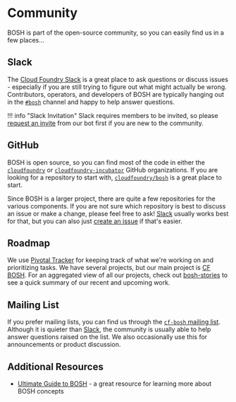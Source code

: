 # Community

BOSH is part of the open-source community, so you can easily find us in a few places...


## Slack

The [Cloud Foundry Slack](https://cloudfoundry.slack.com) is a great place to ask questions or discuss issues - especially if you are still trying to figure out what might actually be wrong. Contributors, operators, and developers of BOSH are typically hanging out in the [`#bosh`](https://cloudfoundry.slack.com/messages/C02HPPYQ2/) channel and happy to help answer questions.

!!! info "Slack Invitation"
    Slack requires members to be invited, so please [request an invite](https://slack.cloudfoundry.org/) from our bot first if you are new to the community.


## GitHub

BOSH is open source, so you can find most of the code in either the [`cloudfoundry`](https://github.com/cloudfoundry) or [`cloudfoundry-incubator`](https://github.com/cloudfoundry-incubator) GitHub organizations. If you are looking for a repository to start with, [`cloudfoundry/bosh`](https://github.com/cloudfoundry/bosh) is a great place to start.

Since BOSH is a larger project, there are quite a few repositories for the various components. If you are not sure which repository is best to discuss an issue or make a change, please feel free to ask! [Slack](#slack) usually works best for that, but you can also just [create an issue](https://github.com/cloudfoundry/bosh/issues/new) if that's easier.


## Roadmap

We use [Pivotal Tracker](https://www.pivotaltracker.com/) for keeping track of what we're working on and prioritizing tasks. We have several projects, but our main project is [CF BOSH](https://www.pivotaltracker.com/n/projects/956238). For an aggregated view of all our projects, check out [bosh-stories](https://github.com/cloudfoundry/bosh-stories) to see a quick summary of our recent and upcoming work.


## Mailing List

If you prefer mailing lists, you can find us through the [`cf-bosh` mailing list](https://lists.cloudfoundry.org/g/cf-bosh). Although it is quieter than [Slack](#slack), the community is usually able to help answer questions raised on the list. We also occasionally use this for announcements or product discussion.


## Additional Resources

 * [Ultimate Guide to BOSH](https://ultimateguidetobosh.com/) - a great resource for learning more about BOSH concepts
